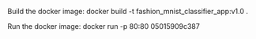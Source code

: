 Build the docker image:
docker build -t fashion_mnist_classifier_app:v1.0 .

Run the docker image:
docker run -p 80:80 05015909c387 
